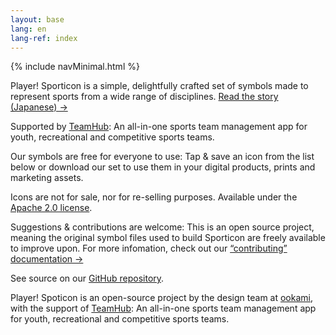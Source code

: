 ```yaml
---
layout: base
lang: en
lang-ref: index
---
```


{% include navMinimal.html %}

<article class="ph4 pv4 bb bw1 b--black-05">
    <p class="lh-copy f4">Player! Sporticon is a simple, delightfully crafted set of symbols made to represent sports from a wide range of disciplines. <a target="_blank" href="https://www.pr-table.com/ookami/stories/23551" class="hero-link dim">Read the story (Japanese) →</a></p>
    <p class="caption lh-copy f5">Supported by <a target="_blank" href="https://tmhub.jp/" class="dim">TeamHub</a>: An all-in-one sports team management app for youth, recreational and competitive sports teams.</p>
</article>
<article class="ph4 pv4 bb bw1 b--black-05">
    <div class="mb4">
    <p class="lh-copy f4"><span class="fw6">Our symbols are free for everyone to use:</span> Tap & save an icon from the list below or download our set to use them in your digital products, prints and marketing assets. </p>
    <p class="caption lh-copy f5">Icons are not for sale, nor for re-selling purposes. Available under the <a target="_blank" href="https://www.apache.org/licenses/LICENSE-2.0" class="dim">Apache 2.0 license</a>.</p>
    </div>
    <div>
    <p class="lh-copy f4"><span class="fw6">Suggestions & contributions are welcome:</span> This is an open source project, meaning the original symbol files used to build Sporticon are freely available to improve upon. For more infomation, check out our <a target="_blank" href="#" class="hero-link dim">“contributing” documentation →</a></p>
    <p class="caption lh-copy f5">See source on our <a target="_blank" href="https://github.com/ookamiinc/sporticon" class="dim">GitHub repository</a>.</p>
    </div>
</article>
<article class="ph4 pv4 bb bw1 b--black-05">
    <p class="caption lh-copy f5">Player! Spoticon is an open-source project by the design team at <a target="_blank" href="https://ookami.tokyo/" class="dim">ookami</a>, with the support of <a target="_blank" href="https://tmhub.jp/" class="dim">TeamHub</a>: An all-in-one sports team management app for youth, recreational and competitive sports teams.</p>
</article>